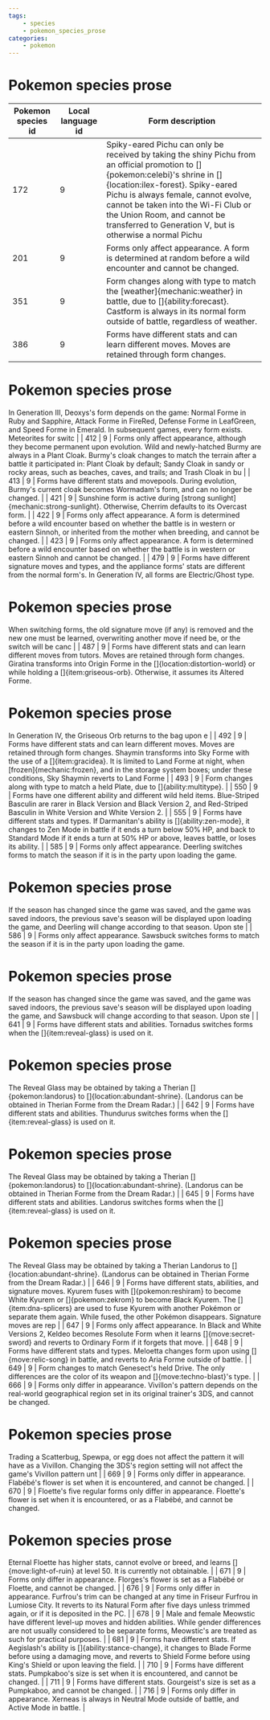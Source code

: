 ```yaml
---
tags:
    - species
    - pokemon_species_prose
categories:
    - pokemon
---
```


# Pokemon species prose

| **Pokemon species id** | **Local language id** | **Form description** |
|------------------------|-----------------------|----------------------|
| 172                | 9                 | Spiky-eared Pichu can only be received by taking the shiny Pichu from an official promotion to []{pokemon:celebi}'s shrine in []{location:ilex-forest}.  Spiky-eared Pichu is always female, cannot evolve, cannot be taken into the Wi-Fi Club or the Union Room, and cannot be transferred to Generation V, but is otherwise a normal Pichu |
| 201                | 9                 | Forms only affect appearance.  A form is determined at random before a wild encounter and cannot be changed.                                                                                                                                                                                                                                  |
| 351                | 9                 | Form changes along with type to match the [weather]{mechanic:weather} in battle, due to []{ability:forecast}.  Castform is always in its normal form outside of battle, regardless of weather.                                                                                                                                                |
| 386                | 9                 | Forms have different stats and can learn different moves.  Moves are retained through form changes.

# Pokemon species prose

In Generation III, Deoxys's form depends on the game: Normal Forme in Ruby and Sapphire, Attack Forme in FireRed, Defense Forme in LeafGreen, and Speed Forme in Emerald.  In subsequent games, every form exists.  Meteorites for switc |
| 412                | 9                 | Forms only affect appearance, although they become permanent upon evolution.  Wild and newly-hatched Burmy are always in a Plant Cloak.  Burmy's cloak changes to match the terrain after a battle it participated in: Plant Cloak by default; Sandy Cloak in sandy or rocky areas, such as beaches, caves, and trails; and Trash Cloak in bu |
| 413                | 9                 | Forms have different stats and movepools.  During evolution, Burmy's current cloak becomes Wormadam's form, and can no longer be changed.                                                                                                                                                                                                     |
| 421                | 9                 | Sunshine form is active during [strong sunlight]{mechanic:strong-sunlight}.  Otherwise, Cherrim defaults to its Overcast form.                                                                                                                                                                                                                |
| 422                | 9                 | Forms only affect appearance.  A form is determined before a wild encounter based on whether the battle is in western or eastern Sinnoh, or inherited from the mother when breeding, and cannot be changed.                                                                                                                                   |
| 423                | 9                 | Forms only affect appearance.  A form is determined before a wild encounter based on whether the battle is in western or eastern Sinnoh and cannot be changed.                                                                                                                                                                                |
| 479                | 9                 | Forms have different signature moves and types, and the appliance forms' stats are different from the normal form's.  In Generation IV, all forms are Electric/Ghost type.

# Pokemon species prose

When switching forms, the old signature move (if any) is removed and the new one must be learned, overwriting another move if need be, or the switch will be canc |
| 487                | 9                 | Forms have different stats and can learn different moves from tutors.  Moves are retained through form changes.  Giratina transforms into Origin Forme in the []{location:distortion-world} or while holding a []{item:griseous-orb}.  Otherwise, it assumes its Altered Forme.

# Pokemon species prose

In Generation IV, the Griseous Orb returns to the bag upon e |
| 492                | 9                 | Forms have different stats and can learn different moves.  Moves are retained through form changes.  Shaymin transforms into Sky Forme with the use of a []{item:gracidea}.  It is limited to Land Forme at night, when [frozen]{mechanic:frozen}, and in the storage system boxes; under these conditions, Sky Shaymin reverts to Land Forme |
| 493                | 9                 | Form changes along with type to match a held Plate, due to []{ability:multitype}.                                                                                                                                                                                                                                                             |
| 550                | 9                 | Forms have one different ability and different wild held items.  Blue-Striped Basculin are rarer in Black Version and Black Version 2, and Red-Striped Basculin in White Version and White Version 2.                                                                                                                                         |
| 555                | 9                 | Forms have different stats and types.  If Darmanitan's ability is []{ability:zen-mode}, it changes to Zen Mode in battle if it ends a turn below 50% HP, and back to Standard Mode if it ends a turn at 50% HP or above, leaves battle, or loses its ability.                                                                                 |
| 585                | 9                 | Forms only affect appearance.  Deerling switches forms to match the season if it is in the party upon loading the game.

# Pokemon species prose

If the season has changed since the game was saved, and the game was saved indoors, the previous save's season will be displayed upon loading the game, and Deerling will change according to that season.  Upon ste |
| 586                | 9                 | Forms only affect appearance.  Sawsbuck switches forms to match the season if it is in the party upon loading the game.

# Pokemon species prose

If the season has changed since the game was saved, and the game was saved indoors, the previous save's season will be displayed upon loading the game, and Sawsbuck will change according to that season.  Upon ste |
| 641                | 9                 | Forms have different stats and abilities.  Tornadus switches forms when the []{item:reveal-glass} is used on it.

# Pokemon species prose

The Reveal Glass may be obtained by taking a Therian []{pokemon:landorus} to []{location:abundant-shrine}.  (Landorus can be obtained in Therian Forme from the Dream Radar.)                                               |
| 642                | 9                 | Forms have different stats and abilities.  Thundurus switches forms when the []{item:reveal-glass} is used on it.

# Pokemon species prose

The Reveal Glass may be obtained by taking a Therian []{pokemon:landorus} to []{location:abundant-shrine}.  (Landorus can be obtained in Therian Forme from the Dream Radar.)                                              |
| 645                | 9                 | Forms have different stats and abilities.  Landorus switches forms when the []{item:reveal-glass} is used on it.

# Pokemon species prose

The Reveal Glass may be obtained by taking a Therian Landorus to []{location:abundant-shrine}.  (Landorus can be obtained in Therian Forme from the Dream Radar.)                                                           |
| 646                | 9                 | Forms have different stats, abilities, and signature moves.  Kyurem fuses with []{pokemon:reshiram} to become White Kyurem or []{pokemon:zekrom} to become Black Kyurem.  The []{item:dna-splicers} are used to fuse Kyurem with another Pokémon or separate them again.  While fused, the other Pokémon disappears.  Signature moves are rep |
| 647                | 9                 | Forms only affect appearance.  In Black and White Versions 2, Keldeo becomes Resolute Form when it learns []{move:secret-sword} and reverts to Ordinary Form if it forgets that move.                                                                                                                                                         |
| 648                | 9                 | Forms have different stats and types.  Meloetta changes form upon using []{move:relic-song} in battle, and reverts to Aria Forme outside of battle.                                                                                                                                                                                           |
| 649                | 9                 | Form changes to match Genesect's held Drive.  The only differences are the color of its weapon and []{move:techno-blast}'s type.                                                                                                                                                                                                              |
| 666                | 9                 | Forms only differ in appearance.  Vivillon's pattern depends on the real-world geographical region set in its original trainer's 3DS, and cannot be changed.

# Pokemon species prose

Trading a Scatterbug, Spewpa, or egg does not affect the pattern it will have as a Vivillon.  Changing the 3DS's region setting will not affect the game's Vivillon pattern unt |
| 669                | 9                 | Forms only differ in appearance.  Flabébé's flower is set when it is encountered, and cannot be changed.                                                                                                                                                                                                                                      |
| 670                | 9                 | Floette's five regular forms only differ in appearance.  Floette's flower is set when it is encountered, or as a Flabébé, and cannot be changed.

# Pokemon species prose

Eternal Floette has higher stats, cannot evolve or breed, and learns []{move:light-of-ruin} at level 50.  It is currently not obtainable.                                                   |
| 671                | 9                 | Forms only differ in appearance.  Florges's flower is set as a Flabébé or Floette, and cannot be changed.                                                                                                                                                                                                                                     |
| 676                | 9                 | Forms only differ in appearance.  Furfrou's trim can be changed at any time in Friseur Furfrou in Lumiose City.  It reverts to its Natural Form after five days unless trimmed again, or if it is deposited in the PC.                                                                                                                        |
| 678                | 9                 | Male and female Meowstic have different level-up moves and hidden abilities.  While gender differences are not usually considered to be separate forms, Meowstic's are treated as such for practical purposes.                                                                                                                                |
| 681                | 9                 | Forms have different stats.  If Aegislash's ability is []{ability:stance-change}, it changes to Blade Forme before using a damaging move, and reverts to Shield Forme before using King's Shield or upon leaving the field.                                                                                                                   |
| 710                | 9                 | Forms have different stats.  Pumpkaboo's size is set when it is encountered, and cannot be changed.                                                                                                                                                                                                                                           |
| 711                | 9                 | Forms have different stats.  Gourgeist's size is set as a Pumpkaboo, and cannot be changed.                                                                                                                                                                                                                                                   |
| 716                | 9                 | Forms only differ in appearance.  Xerneas is always in Neutral Mode outside of battle, and Active Mode in battle.                                                                                                                                                                                                                             |
